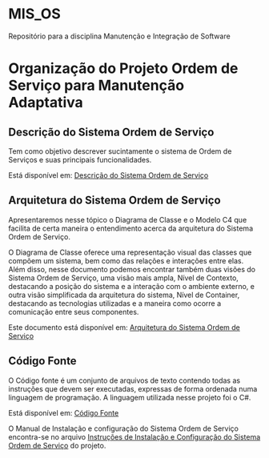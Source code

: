 # MIS_OS
<p>Repositório para a disciplina Manutenção e Integração de Software</p>

<h1>Organização do Projeto Ordem de Serviço para Manutenção Adaptativa</h1>

<h2>Descrição do Sistema Ordem de Serviço</h2>
<p>Tem como objetivo descrever sucintamente o sistema de Ordem de Serviços e suas principais funcionalidades.</p>
<p>Está disponível em: <a href="./../docs/descricao_OS.md">Descrição do Sistema Ordem de Serviço</a></p>

<h2>Arquitetura do Sistema Ordem de Serviço</h2>
<p>Apresentaremos nesse tópico o Diagrama de Classe e o Modelo C4 que facilita de certa maneira o entendimento acerca da arquitetura do Sistema Ordem de Serviço.</p>
<p>O Diagrama de Classe oferece uma representação visual das classes que compõem um sistema, bem como das relações e interações entre elas. Além disso, nesse documento podemos encontrar também duas visões do Sistema Ordem de Serviço, uma visão mais ampla, Nível de Contexto, destacando a posição do sistema e a interação com o ambiente externo, e outra visão simplificada da arquitetura do sistema, Nível de Container, destacando as tecnologias utilizadas e a maneira como ocorre a comunicação entre seus componentes.</p>
<p>Este documento está disponível em: <a href="./../docs/arquitetura_OS.md">Arquitetura do Sistema Ordem de Serviço</a></p>

<h2>Código Fonte</h2>
<p>O Código fonte é um conjunto de arquivos de texto contendo todas as instruções que devem ser executadas, expressas de forma ordenada numa linguagem de programação. A linguagem utilizada nesse projeto foi o C#.</p>
<p>Está disponível em: <a href="./../codigo_fonte/">Código Fonte</a></p>

<p>O Manual de Instalação e configuração do Sistema Ordem de Serviço encontra-se no arquivo <a href="./../docs/instrucoes_OS.md">Instruções de Instalação e Configuração do Sistema Ordem de Serviço</a> do projeto.</p>
